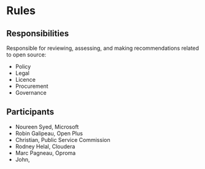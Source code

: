 # Rules

## Responsibilities

Responsible for reviewing, assessing, and making recommendations related to open source:

* Policy
* Legal
* Licence
* Procurement
* Governance

## Participants

* Noureen Syed, Microsoft
* Robin Galipeau, Open Plus
* Christian, Public Service Commission
* Rodney Helal, Cloudera
* Marc Pagneau, Oproma
* John,
